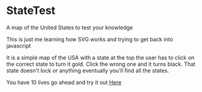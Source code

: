 # StateTest
A map of the United States to test your knowledge

This is just me learning how SVG works and trying to get back into javascript

It is a simple map of the USA with a state at the top the user has to click on the correct state to turn it gold.
Click the wrong one and it turns black.  That state doesn't lock or anything eventually you'll find all the states.

You have 10 lives go ahead and try it out [Here](https://theowlseye.github.io/StateTest/StateTest)
